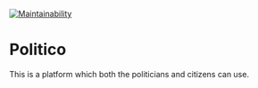 [![Maintainability](https://api.codeclimate.com/v1/badges/5c29b768b40a1a380cd2/maintainability)](https://codeclimate.com/github/Simplemart17/Politico/maintainability)

# Politico
This is a platform which both the politicians and citizens can use.
